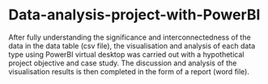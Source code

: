 # Data-analysis-project-with-PowerBI

After fully understanding the significance and interconnectedness of the data in the data table (csv file), the visualisation and analysis of each data type using PowerBI virtual desktop was carried out with a hypothetical project objective and case study. The discussion and analysis of the visualisation results is then completed in the form of a report (word file).
